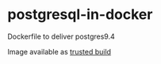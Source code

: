 postgresql-in-docker
====================

Dockerfile to deliver postgres9.4

Image available as [trusted build](https://index.docker.io/u/ticosax/postgresql-in-docker/)
